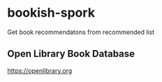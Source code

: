 # bookish-spork

Get book recommendatons from recommended list

## Open Library Book Database

https://openlibrary.org
